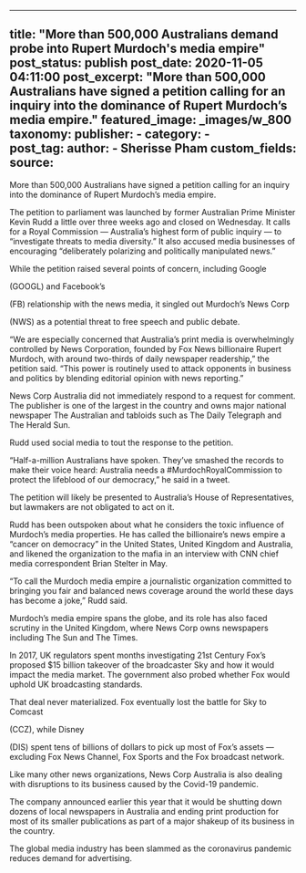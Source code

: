 
---
title: "More than 500,000 Australians demand probe into Rupert Murdoch&#39;s media empire" 
post_status: publish
post_date: 2020-11-05 04:11:00 
post_excerpt: "More than 500,000 Australians have signed a petition calling for an inquiry into the dominance of Rupert Murdoch’s media empire."
featured_image: _images/w_800 
taxonomy:
    publisher:
        - 
    category:
        -  
    post_tag:
    author:
        - Sherisse Pham
custom_fields:
    source: 
---
More than 500,000 Australians have signed a petition calling for an inquiry into the dominance of Rupert Murdoch’s media empire.

The petition to parliament was launched by former Australian Prime Minister Kevin Rudd a little over three weeks ago and closed on Wednesday. It calls for a Royal Commission — Australia’s highest form of public inquiry — to “investigate threats to media diversity.” It also accused media businesses of encouraging “deliberately polarizing and politically manipulated news.”

While the petition raised several points of concern, including Google

(GOOGL) and Facebook’s

(FB) relationship with the news media, it singled out Murdoch’s News Corp

(NWS) as a potential threat to free speech and public debate.

“We are especially concerned that Australia’s print media is overwhelmingly controlled by News Corporation, founded by Fox News billionaire Rupert Murdoch, with around two-thirds of daily newspaper readership,” the petition said. “This power is routinely used to attack opponents in business and politics by blending editorial opinion with news reporting.”

News Corp Australia did not immediately respond to a request for comment. The publisher is one of the largest in the country and owns major national newspaper The Australian and tabloids such as The Daily Telegraph and The Herald Sun.

Rudd used social media to tout the response to the petition.

“Half-a-million Australians have spoken. They’ve smashed the records to make their voice heard: Australia needs a #MurdochRoyalCommission to protect the lifeblood of our democracy,” he said in a tweet.

The petition will likely be presented to Australia’s House of Representatives, but lawmakers are not obligated to act on it.

Rudd has been outspoken about what he considers the toxic influence of Murdoch’s media properties. He has called the billionaire’s news empire a “cancer on democracy” in the United States, United Kingdom and Australia, and likened the organization to the mafia in an interview with CNN chief media correspondent Brian Stelter in May.

“To call the Murdoch media empire a journalistic organization committed to bringing you fair and balanced news coverage around the world these days has become a joke,” Rudd said.

Murdoch’s media empire spans the globe, and its role has also faced scrutiny in the United Kingdom, where News Corp owns newspapers including The Sun and The Times.

In 2017, UK regulators spent months investigating 21st Century Fox’s proposed $15 billion takeover of the broadcaster Sky and how it would impact the media market. The government also probed whether Fox would uphold UK broadcasting standards.

That deal never materialized. Fox eventually lost the battle for Sky to Comcast

(CCZ), while Disney

(DIS) spent tens of billions of dollars to pick up most of Fox’s assets — excluding Fox News Channel, Fox Sports and the Fox broadcast network.

Like many other news organizations, News Corp Australia is also dealing with disruptions to its business caused by the Covid-19 pandemic.

The company announced earlier this year that it would be shutting down dozens of local newspapers in Australia and ending print production for most of its smaller publications as part of a major shakeup of its business in the country.

The global media industry has been slammed as the coronavirus pandemic reduces demand for advertising. 